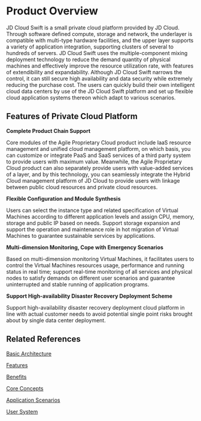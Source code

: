 # Product Overview

JD Cloud Swift is a small private cloud platform provided by JD Cloud. Through software defined compute, storage and network, the underlayer is compatible with multi-type hardware facilities, and the upper layer supports a variety of application integration, supporting clusters of several to hundreds of servers. JD Cloud Swift uses the multiple-component mixing deployment technology to reduce the demand quantity of physical machines and effectively improve the resource utilization rate, with features of extendibility and expandability. Although JD Cloud Swift narrows the control, it can still secure high availability and data security while extremely reducing the purchase cost. The users can quickly build their own intelligent cloud data centers by use of the JD Cloud Swift platform and set up flexible cloud application systems thereon which adapt to various scenarios.



## Features of Private Cloud Platform

**Complete Product Chain Support**

Core modules of the Agile Proprietary Cloud product include IaaS resource management and unified cloud management platform, on which basis, you can customize or integrate PaaS and SaaS services of a third party system to provide users with maximum value. Meanwhile, the Agile Proprietary Cloud product can also separately provide users with value-added services of a layer, and by this technology, you can seamlessly integrate the Hybrid Cloud management platform of JD Cloud to provide users with linkage between public cloud resources and private cloud resources.

**Flexible Configuration and Module Synthesis**

Users can select the instance type and related specification of Virtual Machines according to different application levels and assign CPU, memory, storage and public IP based on needs. Support storage expansion and support the operation and maintenance role in hot migration of Virtual Machines to guarantee sustainable services by applications.

**Multi-dimension Monitoring, Cope with Emergency Scenarios**

Based on multi-dimension monitoring Virtual Machines, it facilitates users to control the Virtual Machines resources usage, performance and running status in real time; support real-time monitoring of all services and physical nodes to satisfy demands on different user scenarios and guarantee uninterrupted and stable running of application programs.

**Support High-availability Disaster Recovery Deployment Scheme**

Support high-availability disaster recovery deployment cloud platform in line with actual customer needs to avoid potential single point risks brought about by single data center deployment.



## Related References

[Basic Architecture](Basic-Infrastructure.md)

[Features](Features.md)

[Benefits](Benefits.md)

[Core Concepts](Core-Concepts.md)

[Application Scenarios](Application-Scenarios.md)

[User System](../Getting-Started/User-System.md)

